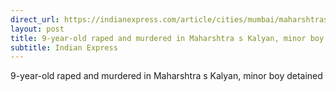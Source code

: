 ```yaml
---
direct_url: https://indianexpress.com/article/cities/mumbai/maharshtras-kalyan-rape-murder-minor-boy-8300908/
layout: post
title: 9-year-old raped and murdered in Maharshtra s Kalyan, minor boy detained
subtitle: Indian Express
---
```


9-year-old raped and murdered in Maharshtra s Kalyan, minor boy detained